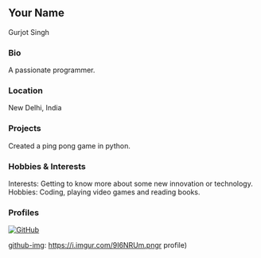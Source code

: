 ## Your Name
Gurjot Singh
### Bio
A passionate programmer. 

### Location
New Delhi, India

### Projects
Created a ping pong game in python.


### Hobbies & Interests
Interests: Getting to know more about some new innovation or technology.
Hobbies: Coding, playing video games and reading books.

### Profiles
[![GitHub][github-img]](https://github.com/Blink98) 
  
<!-- Don't edit the below 2 lines -->
[twitter-img]: https://i.imgur.com/wWzX9uB.png
[github-img]: https://i.imgur.com/9I6NRUm.pngr profile)
  
<!-- Don't edit the below 2 lines -->
[twitter-img]: https://i.imgur.com/wWzX9uB.png
[github-img]: https://i.imgur.com/9I6NRUm.png
